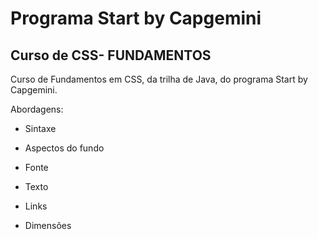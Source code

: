 # Programa Start by Capgemini

## Curso de CSS- FUNDAMENTOS

Curso de Fundamentos em CSS, da trilha de Java, do programa Start by Capgemini.

Abordagens:

- Sintaxe
- Aspectos do fundo
- Fonte
- Texto
- Links
- Dimensões

  ​